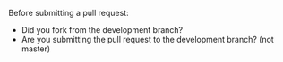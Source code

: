 Before submitting a pull request:

- Did you fork from the development branch?
- Are you submitting the pull request to the development branch? (not master)
